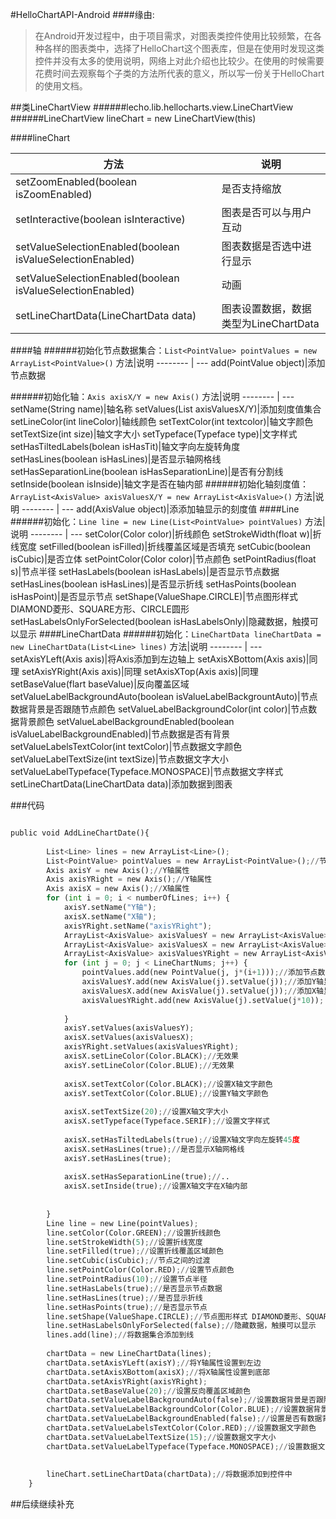 #HelloChartAPI-Android
####缘由:
>在Android开发过程中，由于项目需求，对图表类控件使用比较频繁，在各种各样的图表类中，选择了HelloChart这个图表库，但是在使用时发现这类控件并没有太多的使用说明，网络上对此介绍也比较少。在使用的时候需要花费时间去观察每个子类的方法所代表的意义，所以写一份关于HelloChart的使用文档。


##类LineChartView
######lecho.lib.hellocharts.view.LineChartView
######LineChartView lineChart = new LineChartView(this)

####lineChart

方法| 说明
-------- | ---
setZoomEnabled(boolean isZoomEnabled)|是否支持缩放
setInteractive(boolean isInteractive)|图表是否可以与用户互动
setValueSelectionEnabled(boolean isValueSelectionEnabled)|图表数据是否选中进行显示
setValueSelectionEnabled(boolean isValueSelectionEnabled)|动画
setLineChartData(LineChartData data)|图表设置数据，数据类型为LineChartData

####轴
######初始化节点数据集合：`List<PointValue> pointValues = new ArrayList<PointValue>()`
方法|说明
-------- | ---
add(PointValue object)|添加节点数据

######初始化轴：`Axis axisX/Y = new Axis()`
方法|说明
-------- | ---
setName(String name)|轴名称
setValues(List<AxisValue> axisValuesX/Y)|添加刻度值集合
setLineColor(int lineColor)|轴线颜色
setTextColor(int textcolor)|轴文字颜色
setTextSize(int size)|轴文字大小
setTypeface(Typeface type)|文字样式
setHasTiltedLabels(bolean isHasTit)|轴文字向左旋转角度
setHasLines(boolean isHasLines)|是否显示轴网格线
setHasSeparationLine(boolean isHasSeparationLine)|是否有分割线
setInside(boolean isInside)|轴文字是否在轴内部
######初始化轴刻度值：  `ArrayList<AxisValue> axisValuesX/Y = new ArrayList<AxisValue>()`
方法|说明
-------- | ---
add(AxisValue object)|添添加轴显示的刻度值
####Line
######初始化：`Line line = new Line(List<PointValue> pointValues)`
方法|说明
-------- | ---
setColor(Color color)|折线颜色
setStrokeWidth(float w)|折线宽度
setFilled(boolean isFilled)|折线覆盖区域是否填充
setCubic(boolean isCubic)|是否立体
setPointColor(Color color)|节点颜色
setPointRadius(float s)|节点半径
setHasLabels(boolean isHasLabels)|是否显示节点数据
setHasLines(boolean isHasLines)|是否显示折线
setHasPoints(boolean isHasPoint)|是否显示节点
setShape(ValueShape.CIRCLE)|节点图形样式 DIAMOND菱形、SQUARE方形、CIRCLE圆形
setHasLabelsOnlyForSelected(boolean isHasLabelsOnly)|隐藏数据，触摸可以显示
####LineChartData
######初始化：`LineChartData lineChartData = new LineChartData(List<Line> lines)`
方法|说明
-------- | ---
setAxisYLeft(Axis axis)|将Axis添加到左边轴上
setAxisXBottom(Axis axis)|同理
setAxisYRight(Axis axis)|同理
setAxisXTop(Axis axis)|同理
setBaseValue(flart baseValue)|反向覆盖区域
setValueLabelBackgroundAuto(boolean isValueLabelBackgrountAuto)|节点数据背景是否跟随节点颜色
setValueLabelBackgroundColor(int color)|节点数据背景颜色
setValueLabelBackgroundEnabled(boolean isValueLabelBackgroundEnabled)|节点数据是否有背景
setValueLabelsTextColor(int textColor)|节点数据文字颜色
setValueLabelTextSize(int textSize)|节点数据文字大小
setValueLabelTypeface(Typeface.MONOSPACE)|节点数据文字样式
setLineChartData(LineChartData data)|添加数据到图表

###代码
``` python

public void AddLineChartDate(){
		
		List<Line> lines = new ArrayList<Line>();
		List<PointValue> pointValues = new ArrayList<PointValue>();//节点数据结合
		Axis axisY = new Axis();//Y轴属性
		Axis axisYRight = new Axis();//Y轴属性
		Axis axisX = new Axis();//X轴属性
		for (int i = 0; i < numberOfLines; i++) {
			axisY.setName("Y轴");
			axisX.setName("X轴");
			axisYRight.setName("axisYRight");
			ArrayList<AxisValue> axisValuesY = new ArrayList<AxisValue>();
			ArrayList<AxisValue> axisValuesX = new ArrayList<AxisValue>();
			ArrayList<AxisValue> axisValuesYRight = new ArrayList<AxisValue>();
			for (int j = 0; j < LineChartNums; j++) {
				pointValues.add(new PointValue(j, j*(i+1)));//添加节点数据
				axisValuesY.add(new AxisValue(j).setValue(j));//添加Y轴显示的刻度值
				axisValuesX.add(new AxisValue(j).setValue(j));//添加X轴显示的刻度值
				axisValuesYRight.add(new AxisValue(j).setValue(j*10));
				
			}
			axisY.setValues(axisValuesY);
			axisX.setValues(axisValuesX);
			axisYRight.setValues(axisValuesYRight);
			axisX.setLineColor(Color.BLACK);//无效果
			axisY.setLineColor(Color.BLUE);//无效果
			
			axisX.setTextColor(Color.BLACK);//设置X轴文字颜色
			axisY.setTextColor(Color.BLUE);//设置Y轴文字颜色
			
			axisX.setTextSize(20);//设置X轴文字大小
			axisX.setTypeface(Typeface.SERIF);//设置文字样式
			
			axisX.setHasTiltedLabels(true);//设置X轴文字向左旋转45度
			axisX.setHasLines(true);//是否显示X轴网格线
			axisY.setHasLines(true);
			
			axisX.setHasSeparationLine(true);//..
			axisX.setInside(true);//设置X轴文字在X轴内部
			
			
		}
		Line line = new Line(pointValues);
		line.setColor(Color.GREEN);//设置折线颜色
		line.setStrokeWidth(5);//设置折线宽度
		line.setFilled(true);//设置折线覆盖区域颜色
		line.setCubic(isCubic);//节点之间的过渡
		line.setPointColor(Color.RED);//设置节点颜色
		line.setPointRadius(10);//设置节点半径
		line.setHasLabels(true);//是否显示节点数据
		line.setHasLines(true);//是否显示折线
		line.setHasPoints(true);//是否显示节点
		line.setShape(ValueShape.CIRCLE);//节点图形样式 DIAMOND菱形、SQUARE方形、CIRCLE圆形
		line.setHasLabelsOnlyForSelected(false);//隐藏数据，触摸可以显示
		lines.add(line);//将数据集合添加到线
		
		chartData = new LineChartData(lines);
		chartData.setAxisYLeft(axisY);//将Y轴属性设置到左边
		chartData.setAxisXBottom(axisX);//将X轴属性设置到底部
		chartData.setAxisYRight(axisYRight);
		chartData.setBaseValue(20);//设置反向覆盖区域颜色
		chartData.setValueLabelBackgroundAuto(false);//设置数据背景是否跟随节点颜色
		chartData.setValueLabelBackgroundColor(Color.BLUE);//设置数据背景颜色
		chartData.setValueLabelBackgroundEnabled(false);//设置是否有数据背景
		chartData.setValueLabelsTextColor(Color.RED);//设置数据文字颜色
		chartData.setValueLabelTextSize(15);//设置数据文字大小
		chartData.setValueLabelTypeface(Typeface.MONOSPACE);//设置数据文字样式
		
		
		lineChart.setLineChartData(chartData);//将数据添加到控件中
	}
```

##后续继续补充